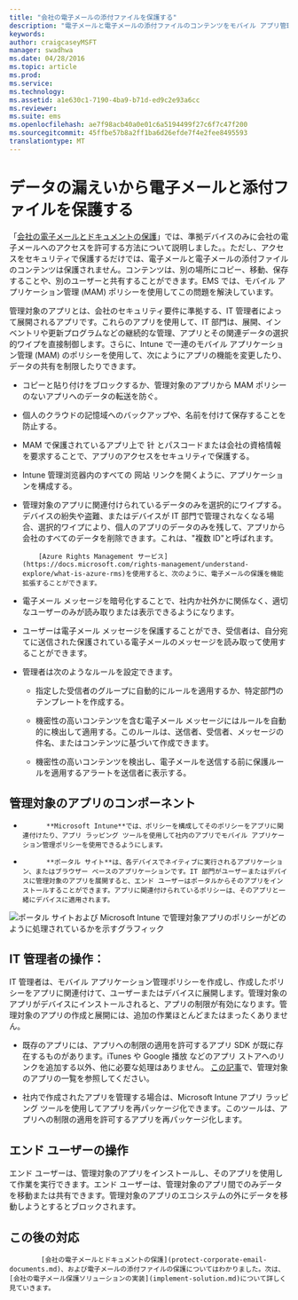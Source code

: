 ```yaml
---
title: "会社の電子メールの添付ファイルを保護する"
description: "電子メールと電子メールの添付ファイルのコンテンツをモバイル アプリ管理 (MAM) ポリシーを使用して保護します。"
keywords: 
author: craigcaseyMSFT
manager: swadhwa
ms.date: 04/28/2016
ms.topic: article
ms.prod: 
ms.service: 
ms.technology: 
ms.assetid: a1e630c1-7190-4ba9-b71d-ed9c2e93a6cc
ms.reviewer: 
ms.suite: ems
ms.openlocfilehash: ae7f98acb40a0e01c6a5194499f27c6f7c47f200
ms.sourcegitcommit: 45ffbe57b8a2ff1ba6d26efde7f4e2fee8495593
translationtype: MT
---
```

# <a name=""></a>データの漏えいから電子メールと添付ファイルを保護する
「[会社の電子メールとドキュメントの保護](protect-corporate-email-documents.md)」では、準拠デバイスのみに会社の電子メールへのアクセスを許可する方法について説明しました。。ただし、アクセスをセキュリティで保護するだけでは、電子メールと電子メールの添付ファイルのコンテンツは保護されません。コンテンツは、別の場所にコピー、移動、保存することや、別のユーザーと共有することができます。EMS では、モバイル アプリケーション管理 (MAM) ポリシーを使用してこの問題を解決しています。

管理対象のアプリとは、会社のセキュリティ要件に準拠する、IT 管理者によって展開されるアプリです。これらのアプリを使用して、IT 部門は、展開、インベントリや更新プログラムなどの継続的な管理、アプリとその関連データの選択的ワイプを直接制御します。さらに、Intune で一連のモバイル アプリケーション管理 (MAM) のポリシーを使用して、次にようにアプリの機能を変更したり、データの共有を制限したりできます。

-   コピーと貼り付けをブロックするか、管理対象のアプリから MAM ポリシーのないアプリへのデータの転送を防ぐ。

-   個人のクラウドの記憶域へのバックアップや、名前を付けて保存することを防止する。

-   MAM で保護されているアプリ上で 针 とパスコードまたは会社の資格情報を要求することで、アプリのアクセスをセキュリティで保護する。

-   Intune 管理浏览器内のすべての 网站 リンクを開くように、アプリケーションを構成する。

-   管理対象のアプリに関連付けられているデータのみを選択的にワイプする。デバイスの紛失や盗難、またはデバイスが IT 部門で管理されなくなる場合、選択的ワイプにより、個人のアプリのデータのみを残して、アプリから会社のすべてのデータを削除できます。これは、"複数 ID"と呼ばれます。


            [Azure Rights Management サービス](https://docs.microsoft.com/rights-management/understand-explore/what-is-azure-rms)を使用すると、次のように、電子メールの保護を機能拡張することができます。

-   電子メール メッセージを暗号化することで、社内か社外かに関係なく、適切なユーザーのみが読み取りまたは表示できるようになります。

-   ユーザーは電子メール メッセージを保護することができ、受信者は、自分宛てに送信された保護されている電子メールのメッセージを読み取って使用することができます。

-   管理者は次のようなルールを設定できます。

    -   指定した受信者のグループに自動的にルールを適用するか、特定部門のテンプレートを作成する。

    -   機密性の高いコンテンツを含む電子メール メッセージにはルールを自動的に検出して適用する。このルールは、送信者、受信者、メッセージの件名、またはコンテンツに基づいて作成できます。

    -   機密性の高いコンテンツを検出し、電子メールを送信する前に保護ルールを適用するアラートを送信者に表示する。

## <a name=""></a>管理対象のアプリのコンポーネント

-   
            **Microsoft Intune**では、ポリシーを構成してそのポリシーをアプリに関連付けたり、アプリ ラッピング ツールを使用して社内のアプリでモバイル アプリケーション管理ポリシーを使用できるようにします。

-   
            **ポータル サイト**は、各デバイスでネイティブに実行されるアプリケーション、またはブラウザー ベースのアプリケーションです。IT 部門がユーザーまたはデバイスに管理対象のアプリを展開すると、エンド ユーザーはポータルからそのアプリをインストールすることができます。アプリに関連付けられているポリシーは、そのアプリと一緒にデバイスに適用されます。

![ポータル サイトおよび Microsoft Intune で管理対象アプリのポリシーがどのように処理されているかを示すグラフィック](./media/ProtectEmail/CADataSheet-Diagram-Apps.png)

## <a name="it-"></a>IT 管理者の操作︰
IT 管理者は、モバイル アプリケーション管理ポリシーを作成し、作成したポリシーをアプリに関連付けて、ユーザーまたはデバイスに展開します。管理対象のアプリがデバイスにインストールされると、アプリの制限が有効になります。管理対象のアプリの作成と展開には、追加の作業ほとんどまたはまったくありません。

-   既存のアプリには、アプリへの制限の適用を許可するアプリ SDK が既に存在するものがあります。iTunes や Google 播放 などのアプリ ストアへのリンクを追加する以外、他に必要な処理はありません。        [この記事](https://www.microsoft.com/en-us/cloud-platform/microsoft-intune-partners)で、管理対象のアプリの一覧を参照してください。

-   社内で作成されたアプリを管理する場合は、Microsoft Intune アプリ ラッピング ツールを使用してアプリを再パッケージ化できます。このツールは、アプリへの制限の適用を許可するアプリを再パッケージ化します。

## <a name="-"></a>エンド ユーザーの操作
エンド ユーザーは、管理対象のアプリをインストールし、そのアプリを使用して作業を実行できます。エンド ユーザーは、管理対象のアプリ間でのみデータを移動または共有できます。管理対象のアプリのエコシステムの外にデータを移動しようとするとブロックされます。

## <a name=""></a>この後の対応

            [会社の電子メールとドキュメントの保護](protect-corporate-email-documents.md)、および電子メールの添付ファイルの保護についてはわかりました。次は、[会社の電子メール保護ソリューションの実装](implement-solution.md)について詳しく見ていきます。
